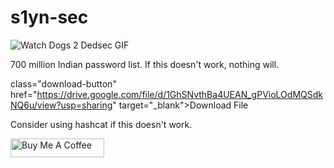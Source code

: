 # s1yn-sec

![Watch Dogs 2 Dedsec GIF](https://media.tenor.com/h53p0PfuJ50AAAAC/watch-dogs2-dedsec.gif)

700 million Indian password list. If this doesn't work, nothing will.

<a> class="download-button" href="https://drive.google.com/file/d/1GhSNvthBa4UEAN_gPVioLOdMQSdkNQ6u/view?usp=sharing" target="_blank">Download File</a>

Consider using hashcat if this doesn't work.

<a class="buy-me-coffee" href="https://www.buymeacoffee.com/crossdefalt" target="_blank"><img src="https://cdn.buymeacoffee.com/buttons/default-orange.png" alt="Buy Me A Coffee" height="30" width="150"></a>
